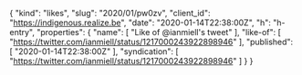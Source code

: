 {
  "kind": "likes",
  "slug": "2020/01/pw0zv",
  "client_id": "https://indigenous.realize.be",
  "date": "2020-01-14T22:38:00Z",
  "h": "h-entry",
  "properties": {
    "name": [
      "Like of @ianmiell's tweet"
    ],
    "like-of": [
      "https://twitter.com/ianmiell/status/1217000243922898946"
    ],
    "published": [
      "2020-01-14T22:38:00Z"
    ],
    "syndication": [
      "https://twitter.com/ianmiell/status/1217000243922898946"
    ]
  }
}
